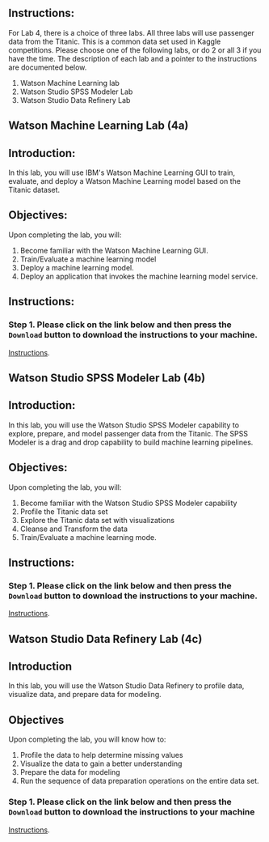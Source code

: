 ## Instructions:
For Lab 4, there is a choice of three labs. All three labs will use passenger data from the Titanic. This is a common data set
used in Kaggle competitions. Please choose one of the following labs, or do 2 or all 3 if you have the time. The description of each lab and a pointer to the instructions are documented below. 

1. Watson Machine Learning lab  
2. Watson Studio SPSS Modeler Lab
3. Watson Studio Data Refinery Lab


## Watson Machine Learning Lab (4a)

## Introduction:

In this lab, you will use IBM's Watson Machine Learning GUI to train, evaluate, and deploy a Watson Machine Learning model based on the Titanic dataset.  

## Objectives:

Upon completing the lab, you will:

1. Become familiar with the Watson Machine Learning GUI.  
2. Train/Evaluate a machine learning model
3. Deploy a machine learning model. 
4. Deploy an application that invokes the machine learning model service. 

## Instructions:

### Step 1.  Please click on the link below and then press the `Download` button to download the instructions to your machine.

[Instructions](https://github.com/bleonardb3/WatsonStudio/blob/master/Lab-4/WatsonMachineLearningv3.pdf). 

## Watson Studio SPSS Modeler Lab (4b)

## Introduction: 

In this lab, you will use the Watson Studio SPSS Modeler capability to explore, prepare, and model passenger data from the Titanic. The SPSS Modeler is a drag and drop capability to build machine learning pipelines. 

## Objectives: 

Upon completing the lab, you will:

1. Become familiar with the Watson Studio SPSS Modeler capability
2. Profile the Titanic data set 
3. Explore the Titanic data set with visualizations
4. Cleanse and Transform the data 
5. Train/Evaluate a machine learning mode. 

## Instructions:

### Step 1.  Please click on the link below and then press the `Download` button to download the instructions to your machine.

[Instructions](https://github.com/bleonardb3/WatsonStudio/blob/master/Lab-4/titanic-spss-modeler-edits%201.5.pdf). 

## Watson Studio Data Refinery Lab (4c)

## Introduction
In this lab, you will use the Watson Studio Data Refinery to profile data, visualize data, and prepare data for modeling.   

## Objectives 

Upon completing the lab, you will know how to:
1. Profile the data to help determine missing values
1. Visualize the data to gain a better understanding
1. Prepare the data for modeling
1. Run the sequence of data preparation operations on the entire data set.

### Step 1. Please click on the link below and then press the `Download` button to download the instructions to your machine

[Instructions](https://github.com/bleonardb3/WatsonStudio/blob/master/Lab-4/Data%20Refinery%20Lab.pdf).





